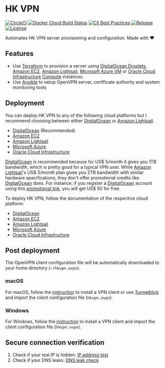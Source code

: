 # HK VPN

[![CircleCI](https://img.shields.io/circleci/project/github/ayltai/hkvpn-infrastructure/master.svg?style=flat)](https://circleci.com/gh/ayltai/hkvpn-infrastructure)
[![Docker Cloud Build Status](https://img.shields.io/docker/cloud/build/ayltai/hkvpn-infrastructure)](https://cloud.docker.com/u/ayltai/repository/docker/ayltai/hkvpn-infrastructure)
[![CII Best Practices](https://bestpractices.coreinfrastructure.org/projects/3261/badge)](https://bestpractices.coreinfrastructure.org/projects/3261)
[![Release](https://img.shields.io/github/release/ayltai/hkvpn-infrastructure.svg?style=flat)](https://github.com/ayltai/hkvpn-infrastructure/releases)
[![License](https://img.shields.io/github/license/ayltai/hkvpn-infrastructure.svg?style=flat)](https://github.com/ayltai/hkvpn-infrastructure/blob/master/LICENSE)

Automates HK VPN server provisioning and configuration. Made with ❤

## Features
* Use [Terraform](https://www.terraform.io/) to provision a server using [DigitalOcean Droplets](https://m.do.co/c/f873e16476e5), [Amazon EC2](https://aws.amazon.com/ec2/), [Amazon Lightsail](https://aws.amazon.com/lightsail/), [Microsoft Azure VM](https://azure.microsoft.com/en-us/services/virtual-machines/) or [Oracle Cloud Infrastructure](https://www.oracle.com/cloud/) [Compute](https://www.oracle.com/cloud/compute/) instances.
* Use [Ansible](https://www.ansible.com/) to setup OpenVPN server, certificate authority and system monitoring tools

## Deployment
You can deploy HK VPN to any of the following cloud platforms but I recommend choosing between either [DigitalOcean](https://m.do.co/c/f873e16476e5) or [Amazon Lightsail](https://aws.amazon.com/lightsail/).

* [DigitalOcean](https://m.do.co/c/f873e16476e5) (Recommended)
* [Amazon EC2](https://aws.amazon.com/ec2/)
* [Amazon Lightsail](https://aws.amazon.com/lightsail/)
* [Microsoft Azure](https://azure.microsoft.com/en-us/services/virtual-machines/)
* [Oracle Cloud Infrastructure](https://www.oracle.com/cloud/)

[DigitalOcean](https://m.do.co/c/f873e16476e5) is recommended because for US$ 5/month it gives you 1TB bandwidth, which is pretty good for a typical VPN user. While [Amazon Lightsail](https://aws.amazon.com/lightsail/)'s US$ 5/month plan gives you 2TB bandwidth with similar hardware specifications, they don't offer promotional credits like [DigitalOcean](https://m.do.co/c/f873e16476e5) does. For instance, if you register a [DigitalOcean](https://m.do.co/c/f873e16476e5) account using this [promotional link](https://m.do.co/c/f873e16476e5), you will get US$ 50 for free.

To deploy HK VPN, follow the documentation of the respective cloud platform:
* [DigitalOcean](DigitalOcean.md)
* [Amazon EC2](EC2.md)
* [Amazon Lightsail](LightSail.md)
* [Microsoft Azure](Azure.md)
* [Oracle Cloud Infrastructure](Oracle.md)

## Post deployment
The OpenVPN client configuration file will be automatically downloaded to your home directory (`~/hkvpn.ovpn`).

### macOS
For macOS, follow the [instruction](https://openvpn.net/vpn-server-resources/installation-guide-for-openvpn-connect-client-on-macos/) to install a VPN client or use [Tunnelblick](https://tunnelblick.net/) and import the client configuration file (`hkvpn.ovpn`). 

### Windows
For Windows, follow the [instruction](https://openvpn.net/vpn-server-resources/installation-guide-for-openvpn-connect-client-on-windows/) to install a VPN client and import the client configuration file (`hkvpn.ovpn`).

## Secure connection verification

1. Check if your real IP is hidden: [IP address test](https://whatismyip.com)
2. Check if your DNS leaks: [DNS leak check](https://www.dnsleaktest.com)
